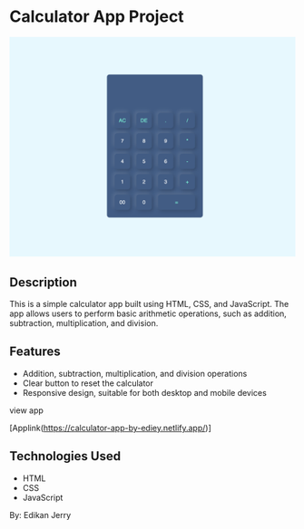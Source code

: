 # Calculator App Project

![Calculator App Screenshot](Calculator.png)

## Description

This is a simple calculator app built using HTML, CSS, and JavaScript. The app allows users to perform basic arithmetic operations, such as addition, subtraction, multiplication, and division.

## Features

- Addition, subtraction, multiplication, and division operations
- Clear button to reset the calculator
- Responsive design, suitable for both desktop and mobile devices


view app

[Applink(https://calculator-app-by-ediey.netlify.app/)]


## Technologies Used

- HTML
- CSS
- JavaScript

By: Edikan Jerry

